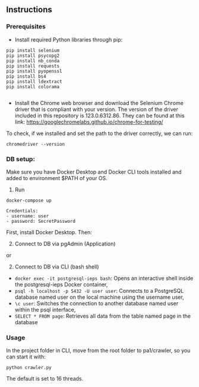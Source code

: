 
  

## Instructions


### Prerequisites
-  Install required Python libraries through pip:
```
pip install selenium
pip install psycopg2
pip install nb_conda
pip install requests
pip install pyopenssl
pip install bs4
pip install ldextract
pip install colorama


```
-  Install the Chrome web browser and download the Selenium Chrome driver that is compliant with your version. The version of the driver included in this repository is 123.0.6312.86.
They can be found at this link: https://googlechromelabs.github.io/chrome-for-testing/

To check, if we installed and set the path to the driver correctly, we can run:
```
chromedriver --version
```

### DB setup:

Make sure you have Docker Desktop and Docker CLI tools installed and added to environment $PATH of your OS.

1. Run
```
docker-compose up
```
    Credentials:
    - username: user
    - password: SecretPassword
  

  First, install Docker Desktop. Then:
  

2. Connect to DB via pgAdmin (Application)


  
or

  

2. Connect to DB via CLI (bash shell)

  

- ``docker exec -it postgresql-ieps bash``: Opens an interactive shell inside the postgresql-ieps Docker container,
- ``psql -h localhost -p 5432 -U user user``: Connects to a PostgreSQL database named user on the local machine using the username user,
- ``\c user``: Switches the connection to another database named user within the psql interface,
- ``SELECT * FROM page``: Retrieves all data from the table named page in the database

### Usage
In the project folder in CLI, move from the root folder to pa1/crawler, so you can start it with:

```
python crawler.py
```
The default is set to 16 threads.
